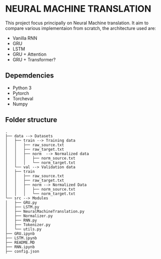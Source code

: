 # NEURAL MACHINE TRANSLATION

This project focus principally on Neural Machine translation. It aim to compare various implementaion from scratch, the architecture used are:
* Vanilla RNN
* GRU
* LSTM
* GRU + Attention
* GRU + Transformer?

## Depemdencies

* Python 3
* Pytorch
* Torcheval
* Numpy

## Folder structure
```{shell}
.
├── data --> Datasets
│   ├── train --> Training data
│   │   ├── raw_source.txt
│   │   ├── raw_target.txt
│   │   ├── norm  --> Normalized data
│   │   │   ├── norm_source.txt
│   │   │   └── norm_target.txt
│   └── val --> Validation data
│   ├── train
│   │   ├── raw_source.txt
│   │   ├── raw_target.txt
│   │   ├── norm --> Normalized Data
│   │   │   ├── norm_source.txt
│   │   │   └── norm_target.txt
└── src --> Modules
│   ├── GRU.py
│   ├── LSTM.py
│   ├── NeuralMachineTranslation.py
│   ├── Normalizer.py
│   ├── RNN.py
│   ├── Tokenizer.py
│   └── utils.py
├── GRU.ipynb
├── LSTM.ipynb
├── README.MD
├── RNN.ipynb
├── config.json
```
